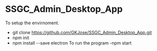 # SSGC_Admin_Desktop_App
To setup the envirnoment.
  - git clone https://github.com/GKJose/SSGC_Admin_Desktop_App.git
  - npm init
  - npm install --save electron
To run the program
  -npm start
